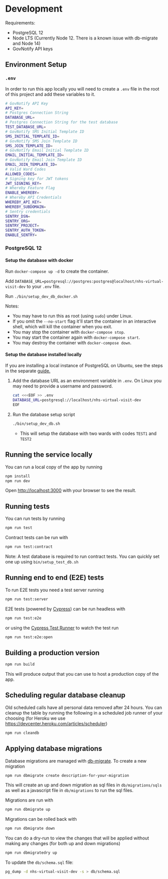 # Development

Requirements:

- PostgreSQL 12
- Node LTS (Currently Node 12. There is a known issue with db-migrate and Node 14)
- GovNotify API keys

## Environment Setup

### `.env`

In order to run this app locally you will need to create a `.env` file in the root of this project and add these variables to it.

```bash
# GovNotify API Key
API_KEY=
# Postgres Connection String
DATABASE_URL=
# Postgres Connection String for the test database
TEST_DATABASE_URL=
# GovNotify SMS Initial Template ID
SMS_INITIAL_TEMPLATE_ID=
# GovNotify SMS Join Template ID
SMS_JOIN_TEMPLATE_ID=
# GovNotify Email Initial Template ID
EMAIL_INITIAL_TEMPLATE_ID=
# GovNotify Email Join Template ID
EMAIL_JOIN_TEMPLATE_ID=
# Valid Ward Codes
ALLOWED_CODES=
# Signing key for JWT tokens
JWT_SIGNING_KEY=
# Whereby Feature Flag
ENABLE_WHEREBY=
# Whereby API Credentials
WHEREBY_API_KEY=
WHEREBY_SUBDOMAIN=
# Sentry credentials
SENTRY_DSN=
SENTRY_ORG=
SENTRY_PROJECT=
SENTRY_AUTH_TOKEN=
ENABLE_SENTRY=
```

### PostgreSQL 12

#### Setup the database with docker

Run `docker-compose up -d` to create the container.

Add `DATABASE_URL=postgresql://postgres:postgres@localhost/nhs-virtual-visit-dev` to your `.env` file.

Run `./bin/setup_dev_db_docker.sh`

Notes:

- You may have to run this as root (using `sudo`) under Linux.
- If you omit the `--no-start` flag it'll start the container in an interactive shell, which will kill the container when you exit.
- You may stop the container with `docker-compose stop`.
- You may start the container again with `docker-compose start`.
- You may destroy the container with `docker-compose down`.

#### Setup the database installed locally

If you are installing a local instance of PostgreSQL on Ubuntu, see the steps in the separate [guide.](./UBUNTU2004-PG12.md)

1. Add the database URL as an environment variable in `.env`. On Linux you may need to provide a username and password.
   ```bash
   cat <<<EOF >> .env
   DATABASE_URL=postgresql://localhost/nhs-virtual-visit-dev
   EOF
   ```
1. Run the database setup script

   ```bash
   ./bin/setup_dev_db.sh
   ```

   - This will setup the database with two wards with codes `TEST1` and `TEST2`

## Running the service locally

You can run a local copy of the app by running

```bash
npm install
npm run dev
```

Open [http://localhost:3000](http://localhost:3000) with your browser to see the result.

## Running tests

You can run tests by running

```bash
npm run test
```

Contract tests can be run with

```bash
npm run test:contract
```

Note: A test database is required to run contract tests. You can quickly set one up using `bin/setup_test_db.sh`

## Running end to end (E2E) tests

To run E2E tests you need a test server running

```bash
npm run test:server
```

E2E tests (powered by [Cypress](https://www.cypress.io/)) can be run headless with

```bash
npm run test:e2e
```

or using the [Cypress Test Runner](https://docs.cypress.io/guides/core-concepts/test-runner.html#Overview) to watch the test run

```bash
npm run test:e2e:open
```

## Building a production version

```bash
npm run build
```

This will produce output that you can use to host a production copy of the app.

## Scheduling regular database cleanup

Old scheduled calls have all personal data removed after 24 hours. You can cleanup the table by running the following in a scheduled job runner of your choosing (for Heroku we use https://devcenter.heroku.com/articles/scheduler)

```bash
npm run cleandb
```

## Applying database migrations

Database migrations are managed with [db-migrate](https://github.com/db-migrate/node-db-migrate). To create a new migration

```bash
npm run dbmigrate create description-for-your-migration
```

This will create an up and down migration as sql files in `db/migrations/sqls` as well as a javascript file in `db/migrations` to run the sql files.

Migrations are run with

```bash
npm run dbmigrate up
```

Migrations can be rolled back with

```bash
npm run dbmigrate down
```

You can do a dry-run to view the changes that will be applied without making any changes (for both up and down migrations)

```bash
npm run dbmigratedry up
```

To update the `db/schema.sql` file:

```bash
pg_dump -d nhs-virtual-visit-dev -s > db/schema.sql
```
